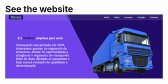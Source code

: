 <html>
<h1> See the website <hi1/>
<img src="./img/foto-site.png"/>           
   <div  class="breve
   <a href="http://gustavomalimpensa.my-first-website/"> 
   </a>
   </div>   
<html/>


